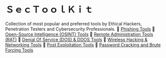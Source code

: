 # ＳｅｃＴｏｏｌＫｉｔ
Collection of most popular and preferred tools by Ethical Hackers, Penetration Testers and Cybersecurity Professionals.
🔳 [Phishing Tools](#phishing-tools)
🔳 [Open-Source Intelligence (OSINT) Tools](#osint-tools)
🔳 [Remote Administration Tools (RAT)](#rat-tools)
🔳 [Denial Of Service (DOS) & DDOS Tools](#dos-tools)
🔳 [Wireless Hacking & Networking Tools](#wireless-network-tools)
🔳 [Post Exploitation Tools](#dos-tools)
🔳 [Password Cracking and Brute Forcing Tools](#passcrack-tools)

